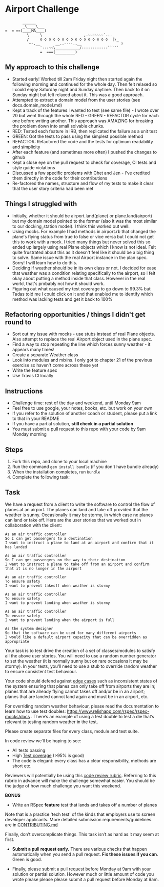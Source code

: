 Airport Challenge
=================

```
        ______
        _\____\___
=  = ==(____MA____)
          \_____\___________________,-~~~~~~~`-.._
          /     o o o o o o o o o o o o o o o o  |\_
          `~-.__       __..----..__                  )
                `---~~\___________/------------`````
                =  ===(_________)

```

My approach to this challenge
-----------------------------

* Started early! Worked till 2am Friday night then started again the following morning and continued for the whole day. Then felt relaxed so I could enjoy Saturday night and Sunday daytime. Then back to it on Sunday night but felt relaxed about it. This was a good approach.
* Attempted to extract a domain model from the user stories (see docs.domain_model.md)
* Kept a track of the features I wanted to test (see same file) - I wrote over 20 but went through the whole RED - GREEN - REFACTOR cycle for each one before writing another. This approach was AMAZING for breaking the problem down into small solvable chunks.
* RED: Tested each feature in IRB, then replicated the failure as a unit test
* GREEN: Got the tests to pass using the simplest possible method
* REFACTOR: Refactored the code and the tests for optimum readability and simplicity
* After each feature (and sometimes more often) I pushed the changes to github
* Kept a close eye on the pull request to check for coverage, CI tests and style guide violations
* Discussed a few specific problems with Chet and Jen - I've credited them directly in the code for their contributions
* Re-factored the names, structure and flow of my tests to make it clear that the user story criteria had been met

Things I struggled with
-----------------------
* Initially, whether it should be airport.land(plane) or plane.land(airport) but my domain model pointed to the former (also it was the most similar to our docking_station model). I think this worked out well.
* Using mocks. For example I had methods in airport.rb that changed the plane's flying status from true to false or vice versa but I could not get this to work with a mock. I tried many things but never solved this so ended up largely using real Plane objects which I know is not ideal. Felt quite frustrated about this as it doesn't feel like it should be a big thing to solve. Same issue with the real Airport instance in the plan spec. Sorry! I will learn how to do this.
* Deciding if weather should be in its own class or not. I decided for ease that weather was a condition relating specifically to the airport, so I felt okay about putting a method inside that class. However in the real world, that's probably not how it should work.
* Figuring out what caused my test coverage to go down to 99.3% but Tadas told me I could click on it and that enabled me to identify which method was lacking tests and get it back to 100%

Refactoring opportunities / things I didn't get round to
--------------------------------------------------------
* Sort out my issue with mocks - use stubs instead of real Plane objects. Also attempt to replace the real Airport object used in the plane spec.
* Find a way to stop repeating the line which forces sunny weather - it appears many times!
* Create a separate Weather class
* Look into modules and mixins. I only got to chapter 21 of the previous exercise so haven't come across these yet
* Write the feature spec
* Use Travis CI locally

Instructions
---------

* Challenge time: rest of the day and weekend, until Monday 9am
* Feel free to use google, your notes, books, etc. but work on your own
* If you refer to the solution of another coach or student, please put a link to that in your README
* If you have a partial solution, **still check in a partial solution**
* You must submit a pull request to this repo with your code by 9am Monday morning

Steps
-------

1. Fork this repo, and clone to your local machine
2. Run the command `gem install bundle` (if you don't have bundle already)
3. When the installation completes, run `bundle`
4. Complete the following task:

Task
-----

We have a request from a client to write the software to control the flow of planes at an airport. The planes can land and take off provided that the weather is sunny. Occasionally it may be stormy, in which case no planes can land or take off.  Here are the user stories that we worked out in collaboration with the client:

```
As an air traffic controller
So I can get passengers to a destination
I want to instruct a plane to land at an airport and confirm that it has landed

As an air traffic controller
So I can get passengers on the way to their destination
I want to instruct a plane to take off from an airport and confirm that it is no longer in the airport

As an air traffic controller
To ensure safety
I want to prevent takeoff when weather is stormy

As an air traffic controller
To ensure safety
I want to prevent landing when weather is stormy

As an air traffic controller
To ensure safety
I want to prevent landing when the airport is full

As the system designer
So that the software can be used for many different airports
I would like a default airport capacity that can be overridden as appropriate
```

Your task is to test drive the creation of a set of classes/modules to satisfy all the above user stories. You will need to use a random number generator to set the weather (it is normally sunny but on rare occasions it may be stormy). In your tests, you'll need to use a stub to override random weather to ensure consistent test behaviour.

Your code should defend against [edge cases](http://programmers.stackexchange.com/questions/125587/what-are-the-difference-between-an-edge-case-a-corner-case-a-base-case-and-a-b) such as inconsistent states of the system ensuring that planes can only take off from airports they are in; planes that are already flying cannot takes off and/or be in an airport; planes that are landed cannot land again and must be in an airport, etc.

For overriding random weather behaviour, please read the documentation to learn how to use test doubles: https://www.relishapp.com/rspec/rspec-mocks/docs . There’s an example of using a test double to test a die that’s relevant to testing random weather in the test.

Please create separate files for every class, module and test suite.

In code review we'll be hoping to see:

* All tests passing
* High [Test coverage](https://github.com/makersacademy/course/blob/master/pills/test_coverage.md) (>95% is good)
* The code is elegant: every class has a clear responsibility, methods are short etc.

Reviewers will potentially be using this [code review rubric](docs/review.md).  Referring to this rubric in advance will make the challenge somewhat easier.  You should be the judge of how much challenge you want this weekend.

**BONUS**

* Write an RSpec **feature** test that lands and takes off a number of planes

Note that is a practice 'tech test' of the kinds that employers use to screen developer applicants.  More detailed submission requirements/guidelines are in [CONTRIBUTING.md](CONTRIBUTING.md)

Finally, don’t overcomplicate things. This task isn’t as hard as it may seem at first.

* **Submit a pull request early.**  There are various checks that happen automatically when you send a pull request.  **Fix these issues if you can**.  Green is good.

* Finally, please submit a pull request before Monday at 9am with your solution or partial solution.  However much or little amount of code you wrote please please please submit a pull request before Monday at 9am.
